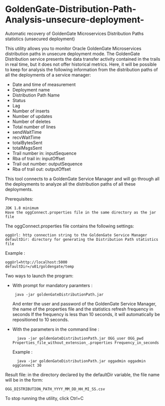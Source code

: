 # GoldenGate-Distribution-Path-Analysis-unsecure-deployment-
Automatic recovery of GoldenGate Microservices Distribution Paths statistics (unsecured deployment)

This utility allows you to monitor Oracle GoldenGate Microservices distribution paths in unsecure deployment mode.
The GoldenGate Distribution service presents the data transfer activity contained in the trails in real time, but it does not offer historical metrics.
Here, it will be possible to keep for analysis the following information from the distribution paths of all the deployments of a service manager:

- Date and time of measurement
- Deployment name
- Distribution Path Name
- Status
- Lag
- Number of inserts
- Number of updates
- Number of deletes
- Total number of lines
- sendWaitTime
- recvWaitTime
- totalBytesSent
- totalMsgsSent
- Trail number in: inputSequence
- Rba of trail in: inputOffset
- Trail out number: outputSequence
- Rba of trail out: outputOffset


This tool connects to a GoldenGate Service Manager and will go through all the deployments to analyze all the distribution paths of all these deployments.

Prerequisites:

    JDK 1.8 minimum
    Have the oggConnect.properties file in the same directory as the jar file
  
  
The oggConnect.properties file contains the following settings:

    oggUrl: http connection string to the GoldenGate Service Manager
    defaultDir: directory for generating the Distribution Path statistics file

Example :

    oggUrl=http://localhost:5000
    defaultDir=/u01/goldengate/temp


Two ways to launch the program:

- With prompt for mandatory paramters :

       java -jar goldenGateDistributionPath.jar

  And enter the user and password of the GoldenGate Service Manager, the name of the properties file and the statistics refresh frequency in seconds
  If the frequency is less than 10 seconds, it will automatically be repositioned to 10 seconds.

- With the parameters in the command line :

        java -jar goldenGateDistributionPath.jar OGG_user OGG_pwd Properties_file_without_extension_.properties Frequency_in_seconds

  Example :

        java -jar goldenGateDistributionPath.jar oggadmin oggadmin oggConnect 30

Result file: in the directory declared by the defaultDir variable, the file name will be in the form:

    OGG_DISTRIBUTION_PATH_YYYY_MM_DD_HH_MI_SS.csv


To stop running the utility, click Ctrl+C
